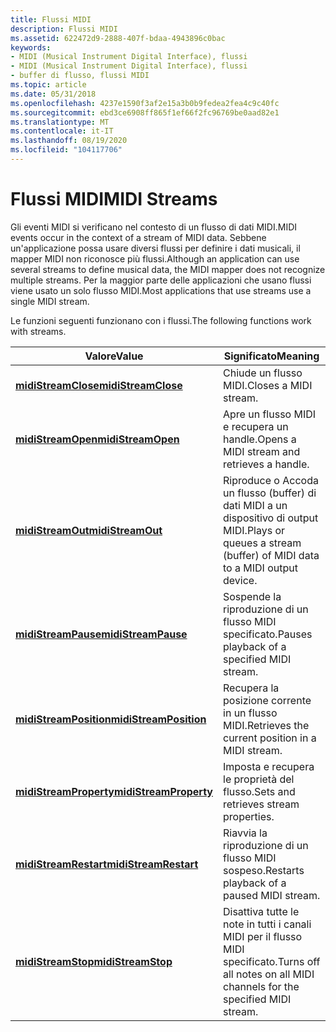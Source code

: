 ```yaml
---
title: Flussi MIDI
description: Flussi MIDI
ms.assetid: 622472d9-2888-407f-bdaa-4943896c0bac
keywords:
- MIDI (Musical Instrument Digital Interface), flussi
- MIDI (Musical Instrument Digital Interface), flussi
- buffer di flusso, flussi MIDI
ms.topic: article
ms.date: 05/31/2018
ms.openlocfilehash: 4237e1590f3af2e15a3b0b9fedea2fea4c9c40fc
ms.sourcegitcommit: ebd3ce6908ff865f1ef66f2fc96769be0aad82e1
ms.translationtype: MT
ms.contentlocale: it-IT
ms.lasthandoff: 08/19/2020
ms.locfileid: "104117706"
---
```

# <a name="midi-streams"></a><span data-ttu-id="6f168-106">Flussi MIDI</span><span class="sxs-lookup"><span data-stu-id="6f168-106">MIDI Streams</span></span>

<span data-ttu-id="6f168-107">Gli eventi MIDI si verificano nel contesto di un flusso di dati MIDI.</span><span class="sxs-lookup"><span data-stu-id="6f168-107">MIDI events occur in the context of a stream of MIDI data.</span></span> <span data-ttu-id="6f168-108">Sebbene un'applicazione possa usare diversi flussi per definire i dati musicali, il mapper MIDI non riconosce più flussi.</span><span class="sxs-lookup"><span data-stu-id="6f168-108">Although an application can use several streams to define musical data, the MIDI mapper does not recognize multiple streams.</span></span> <span data-ttu-id="6f168-109">Per la maggior parte delle applicazioni che usano flussi viene usato un solo flusso MIDI.</span><span class="sxs-lookup"><span data-stu-id="6f168-109">Most applications that use streams use a single MIDI stream.</span></span>

<span data-ttu-id="6f168-110">Le funzioni seguenti funzionano con i flussi.</span><span class="sxs-lookup"><span data-stu-id="6f168-110">The following functions work with streams.</span></span>



| <span data-ttu-id="6f168-111">Valore</span><span class="sxs-lookup"><span data-stu-id="6f168-111">Value</span></span>                                            | <span data-ttu-id="6f168-112">Significato</span><span class="sxs-lookup"><span data-stu-id="6f168-112">Meaning</span></span>                                                                 |
|--------------------------------------------------|-------------------------------------------------------------------------|
| [<span data-ttu-id="6f168-113">**midiStreamClose**</span><span class="sxs-lookup"><span data-stu-id="6f168-113">**midiStreamClose**</span></span>](/windows/win32/api/mmeapi/nf-mmeapi-midistreamclose)       | <span data-ttu-id="6f168-114">Chiude un flusso MIDI.</span><span class="sxs-lookup"><span data-stu-id="6f168-114">Closes a MIDI stream.</span></span>                                                   |
| [<span data-ttu-id="6f168-115">**midiStreamOpen**</span><span class="sxs-lookup"><span data-stu-id="6f168-115">**midiStreamOpen**</span></span>](/windows/win32/api/mmeapi/nf-mmeapi-midistreamopen)         | <span data-ttu-id="6f168-116">Apre un flusso MIDI e recupera un handle.</span><span class="sxs-lookup"><span data-stu-id="6f168-116">Opens a MIDI stream and retrieves a handle.</span></span>                             |
| [<span data-ttu-id="6f168-117">**midiStreamOut**</span><span class="sxs-lookup"><span data-stu-id="6f168-117">**midiStreamOut**</span></span>](/windows/win32/api/mmeapi/nf-mmeapi-midistreamout)           | <span data-ttu-id="6f168-118">Riproduce o Accoda un flusso (buffer) di dati MIDI a un dispositivo di output MIDI.</span><span class="sxs-lookup"><span data-stu-id="6f168-118">Plays or queues a stream (buffer) of MIDI data to a MIDI output device.</span></span> |
| [<span data-ttu-id="6f168-119">**midiStreamPause**</span><span class="sxs-lookup"><span data-stu-id="6f168-119">**midiStreamPause**</span></span>](/windows/win32/api/mmeapi/nf-mmeapi-midistreampause)       | <span data-ttu-id="6f168-120">Sospende la riproduzione di un flusso MIDI specificato.</span><span class="sxs-lookup"><span data-stu-id="6f168-120">Pauses playback of a specified MIDI stream.</span></span>                             |
| [<span data-ttu-id="6f168-121">**midiStreamPosition**</span><span class="sxs-lookup"><span data-stu-id="6f168-121">**midiStreamPosition**</span></span>](/windows/win32/api/mmeapi/nf-mmeapi-midistreamposition) | <span data-ttu-id="6f168-122">Recupera la posizione corrente in un flusso MIDI.</span><span class="sxs-lookup"><span data-stu-id="6f168-122">Retrieves the current position in a MIDI stream.</span></span>                        |
| [<span data-ttu-id="6f168-123">**midiStreamProperty**</span><span class="sxs-lookup"><span data-stu-id="6f168-123">**midiStreamProperty**</span></span>](/windows/win32/api/mmeapi/nf-mmeapi-midistreamproperty) | <span data-ttu-id="6f168-124">Imposta e recupera le proprietà del flusso.</span><span class="sxs-lookup"><span data-stu-id="6f168-124">Sets and retrieves stream properties.</span></span>                                   |
| [<span data-ttu-id="6f168-125">**midiStreamRestart**</span><span class="sxs-lookup"><span data-stu-id="6f168-125">**midiStreamRestart**</span></span>](/windows/win32/api/mmeapi/nf-mmeapi-midistreamrestart)   | <span data-ttu-id="6f168-126">Riavvia la riproduzione di un flusso MIDI sospeso.</span><span class="sxs-lookup"><span data-stu-id="6f168-126">Restarts playback of a paused MIDI stream.</span></span>                              |
| [<span data-ttu-id="6f168-127">**midiStreamStop**</span><span class="sxs-lookup"><span data-stu-id="6f168-127">**midiStreamStop**</span></span>](/windows/win32/api/mmeapi/nf-mmeapi-midistreamstop)         | <span data-ttu-id="6f168-128">Disattiva tutte le note in tutti i canali MIDI per il flusso MIDI specificato.</span><span class="sxs-lookup"><span data-stu-id="6f168-128">Turns off all notes on all MIDI channels for the specified MIDI stream.</span></span> |



 

 

 